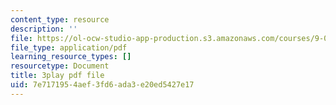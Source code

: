 ```yaml
---
content_type: resource
description: ''
file: https://ol-ocw-studio-app-production.s3.amazonaws.com/courses/9-00sc-introduction-to-psychology-fall-2011/7e7171954aef3fd6ada3e20ed5427e17_SFPPw6sDHEI.pdf
file_type: application/pdf
learning_resource_types: []
resourcetype: Document
title: 3play pdf file
uid: 7e717195-4aef-3fd6-ada3-e20ed5427e17
---
```

